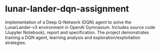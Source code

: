 # lunar-lander-dqn-assignment
 Implementation of a Deep Q-Network (DQN) agent to solve the LunarLander-v3 environment in OpenAI Gymnasium. Includes source code (Jupyter Notebook), report and specification. The project demonstrates training a DQN agent, learning analysis and exploration/exploitation strategies.
